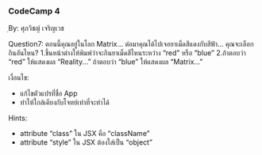 ### CodeCamp 4 ###
ฺBy: ศุภวิชญ์ เจริญเวช

Question7:
  ตอนนี้คุณอยู่ในโลก Matrix… ต่อมาคุณได้ไปเจอยาเม็ดสีแดงกับสีฟ้า… คุณจะเลือกกินอันไหน?
    1.ขึ้นหน้าต่างให้พิมพ์ว่าจะกินยาเม็ดสีไหนระหว่าง “red” หรือ “blue”
    2.ถ้าตอบว่า “red” ให้แสดงผล “Reality...”
      ถ้าตอบว่า “blue” ให้แสดงผล “Matrix...”

  เงื่อนไข:
  - แก้ไขตัวแปรที่ชื่อ App
  - ทำให้ใกล้เคียงกับโจทย์เท่าที่จะทำได้

  Hints:
  - attribute “class” ใน JSX คือ “className”
  - attribute “style” ใน JSX ต้องใส่เป็น “object”
